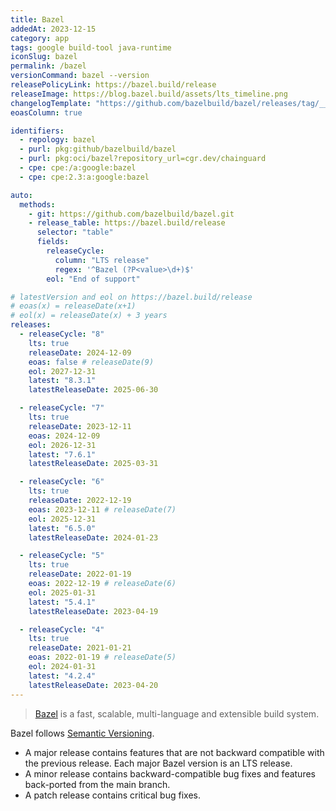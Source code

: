 ```yaml
---
title: Bazel
addedAt: 2023-12-15
category: app
tags: google build-tool java-runtime
iconSlug: bazel
permalink: /bazel
versionCommand: bazel --version
releasePolicyLink: https://bazel.build/release
releaseImage: https://blog.bazel.build/assets/lts_timeline.png
changelogTemplate: "https://github.com/bazelbuild/bazel/releases/tag/__LATEST__"
eoasColumn: true

identifiers:
  - repology: bazel
  - purl: pkg:github/bazelbuild/bazel
  - purl: pkg:oci/bazel?repository_url=cgr.dev/chainguard
  - cpe: cpe:/a:google:bazel
  - cpe: cpe:2.3:a:google:bazel

auto:
  methods:
    - git: https://github.com/bazelbuild/bazel.git
    - release_table: https://bazel.build/release
      selector: "table"
      fields:
        releaseCycle:
          column: "LTS release"
          regex: '^Bazel (?P<value>\d+)$'
        eol: "End of support"

# latestVersion and eol on https://bazel.build/release
# eoas(x) = releaseDate(x+1)
# eol(x) = releaseDate(x) + 3 years
releases:
  - releaseCycle: "8"
    lts: true
    releaseDate: 2024-12-09
    eoas: false # releaseDate(9)
    eol: 2027-12-31
    latest: "8.3.1"
    latestReleaseDate: 2025-06-30

  - releaseCycle: "7"
    lts: true
    releaseDate: 2023-12-11
    eoas: 2024-12-09
    eol: 2026-12-31
    latest: "7.6.1"
    latestReleaseDate: 2025-03-31

  - releaseCycle: "6"
    lts: true
    releaseDate: 2022-12-19
    eoas: 2023-12-11 # releaseDate(7)
    eol: 2025-12-31
    latest: "6.5.0"
    latestReleaseDate: 2024-01-23

  - releaseCycle: "5"
    lts: true
    releaseDate: 2022-01-19
    eoas: 2022-12-19 # releaseDate(6)
    eol: 2025-01-31
    latest: "5.4.1"
    latestReleaseDate: 2023-04-19

  - releaseCycle: "4"
    lts: true
    releaseDate: 2021-01-21
    eoas: 2022-01-19 # releaseDate(5)
    eol: 2024-01-31
    latest: "4.2.4"
    latestReleaseDate: 2023-04-20
---
```


> [Bazel](https://bazel.build/) is a fast, scalable, multi-language and extensible build system.

Bazel follows [Semantic Versioning](https://semver.org/).

- A major release contains features that are not backward compatible with the previous release. Each major Bazel version is an LTS release.
- A minor release contains backward-compatible bug fixes and features back-ported from the main branch.
- A patch release contains critical bug fixes.
